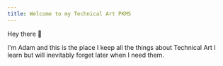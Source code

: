 ```yaml
---
title: Welcome to my Technical Art PKMS
---
```


Hey there 👋

I'm Adam and this is the place I keep all the things about Technical Art I learn but will inevitably forget later when I need them.

